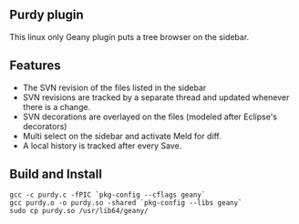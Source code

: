 ## Purdy plugin
This linux only Geany plugin puts a tree browser on the sidebar. 

## Features 
* The SVN revision of the files listed in the sidebar
* SVN revisions are tracked by a separate thread and updated whenever there is a change.
* SVN decorations are overlayed on the files (modeled after Eclipse's decorators)
* Multi select on the sidebar and activate Meld for diff.
* A local history is tracked after every Save.

## Build and Install

```
gcc -c purdy.c -fPIC `pkg-config --cflags geany`
gcc purdy.o -o purdy.so -shared `pkg-config --libs geany` 
sudo cp purdy.so /usr/lib64/geany/
```

